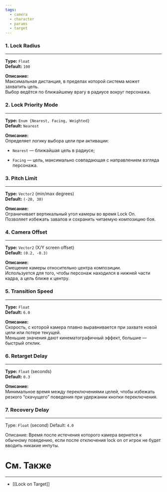 ```yaml
---
tags:
  - camera
  - character
  - params
  - target
---
```

### 1. **Lock Radius**
---

**Type:** `Float`  
**Default:** `100`

**Описание:**  
Максимальная дистанция, в пределах которой система может захватить цель.  
Выбор ведётся по ближайшему врагу в радиусе вокруг персонажа.

### 2. **Lock Priority Mode**
---

**Type:** `Enum {Nearest, Facing, Weighted}`  
**Default:** `Nearest`

**Описание:**  
Определяет логику выбора цели при активации:

- `Nearest` — ближайшая цель в радиусе;

- `Facing` — цель, максимально совпадающая с направлением взгляда персонажа.

### 3. **Pitch Limit**
---

**Type:** `Vector2` (min/max degrees)  
**Default:** `(-20, 30)`

**Описание:**  
Ограничивает вертикальный угол камеры во время Lock On.  
Позволяет избежать завалов и сохранить читаемую композицию боя.

### 4. **Camera Offset**
---

**Type:** `Vector2` (X/Y screen offset)  
**Default:** `(0.2, -0.3)`

**Описание:**  
Смещение камеры относительно центра композиции.  
Используется для того, чтобы персонаж находился в нижней части кадра, а цель ближе к центру.

### 5. **Transition Speed**
---

**Type:** `Float`  
**Default:** `6.0`

**Описание:**  
Скорость, с которой камера плавно выравнивается при захвате новой цели или потере текущей.  
Меньшие значения дают кинематографичный эффект, большие — быстрый отклик.

### 6. **Retarget Delay**
---

**Type:** `Float` (seconds)  
**Default:** `0.3`

**Описание:**  
Минимальное время между переключениями целей, чтобы избежать резкого “скачущего” поведения при удержании кнопки переключения.

### 7. Recovery Delay
___

Type: `Float` (second)
Default: `4.0`

Описание:
Время после истечения которого камера вернется к обычному поведению, если после отключения lock on от игрок не будет вводить никакие инпуты. 
# См. Также
---

- [[Lock on Target]]